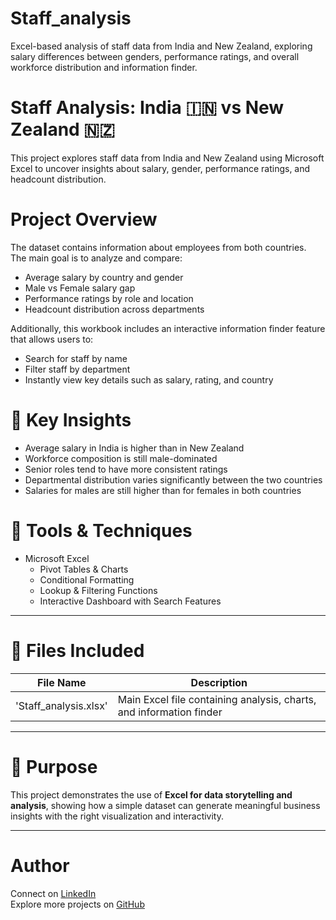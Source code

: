 # Staff_analysis
Excel-based analysis of staff data from India and New Zealand, exploring salary differences between genders, performance ratings, and overall workforce distribution and information finder.
# Staff Analysis: India 🇮🇳 vs New Zealand 🇳🇿

This project explores staff data from India and New Zealand using Microsoft Excel to uncover insights about salary, gender, performance ratings, and headcount distribution.



# Project Overview
The dataset contains information about employees from both countries.  
The main goal is to analyze and compare:
- Average salary by country and gender
- Male vs Female salary gap
- Performance ratings by role and location
- Headcount distribution across departments

Additionally, this workbook includes an interactive information finder feature that allows users to:
- Search for staff by name
- Filter staff by department
- Instantly view key details such as salary, rating, and country



# 🧠 Key Insights
- Average salary in India is higher than in New Zealand  
- Workforce composition is still male-dominated  
- Senior roles tend to have more consistent ratings  
- Departmental distribution varies significantly between the two countries  
- Salaries for males are still higher than for females in both countries

# 🧰 Tools & Techniques
- Microsoft Excel
  - Pivot Tables & Charts  
  - Conditional Formatting  
  - Lookup & Filtering Functions  
  - Interactive Dashboard with Search Features

---

# 📁 Files Included
| File Name | Description |
|------------|-------------|
| 'Staff_analysis.xlsx' | Main Excel file containing analysis, charts, and information finder |

---

# 🎯 Purpose
This project demonstrates the use of **Excel for data storytelling and analysis**, showing how a simple dataset can generate meaningful business insights with the right visualization and interactivity.

---

#  Author 
Connect on [LinkedIn](https://www.linkedin.com/in/fahriza-haldi-b72168373/?trk=opento_sprofile_details)  
Explore more projects on [GitHub](https://github.com/aldifahriza)
